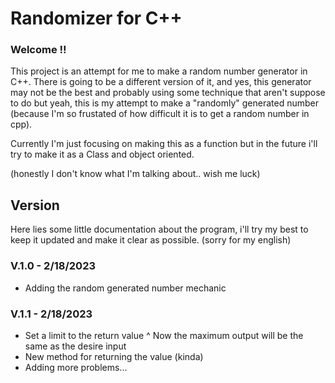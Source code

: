 # Randomizer for C++
### Welcome !!
This project is an attempt for me to make a random number generator in C++.
There is going to be a different version of it, and yes, this generator may not be the best
and probably using some technique that aren't suppose to do but yeah, this is my attempt
to make a "randomly" generated number (because I'm so frustated of how difficult it is to get a random number in cpp).

Currently I'm just focusing on making this as a function but in the future i'll try to make it as a Class and object oriented.

(honestly I don't know what I'm talking about.. wish me luck)

## Version
Here lies some little documentation about the program, i'll try my best to keep it updated and make it clear as possible. (sorry for my english)

### V.1.0 - 2/18/2023
+ Adding the random generated number mechanic

### V.1.1 - 2/18/2023
+ Set a limit to the return value
  ^ Now the maximum output will be the same as the desire input
+ New method for returning the value (kinda)
+ Adding more problems...
